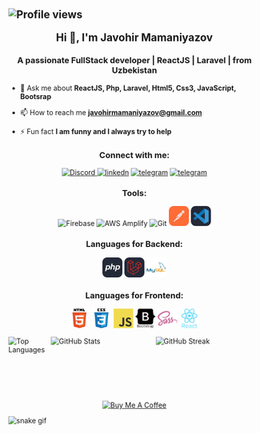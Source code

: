 <div align="center">
   <h2><p align="start">
    <img src="https://komarev.com/ghpvc/?username=javohirmamaniyazov&label=Profile%20views&color=0e75b6&style=flat" alt="Profile views">
</p>Hi 👋, I'm Javohir Mamaniyazov</h1>
    <h3>A passionate FullStack developer | ReactJS | Laravel | from Uzbekistan</h3>
</div>

- 💬 Ask me about **ReactJS, Php, Laravel, Html5, Css3, JavaScript, Bootsrap**

- 📫 How to reach me **javohirmamaniyazov@gmail.com**

- ⚡ Fun fact **I am funny and I always try to help**



<div align="center">
    <h3>Connect with me:</h3>
    <a href="https://discord.gg/javohir#2653" target="_blank" rel="noopener noreferrer">
        <img src="https://raw.githubusercontent.com/rahuldkjain/github-profile-readme-generator/master/src/images/icons/Social/discord.svg" alt="Discord"                     height="30" width="40">
    </a>
   <a href="https://linkedin.com/in/https://www.linkedin.com/in/javohir-mamaniyazov-a12669269/" target="_blank" rel="noopener noreferrer">
      <img src="https://raw.githubusercontent.com/rahuldkjain/github-profile-readme-generator/master/src/images/icons/Social/linked-in-alt.svg" alt="linkedn"                height="30" width="40" /></a>
   <a href="https://web.telegram.org/k/#@Javohir1706" target="_blank" rel="noopener noreferrer">
      <img src="https://upload.wikimedia.org/wikipedia/commons/thumb/8/83/Telegram_2019_Logo.svg/800px-Telegram_2019_Logo.svg.png" alt="telegram" height="30"               width="30" /></a>
   <a href="mailto: javohirmamaniyazov@gmail.com" target="_blank" rel="noopener noreferrer">
      <img src="https://cdn4.iconfinder.com/data/icons/social-media-logos-6/512/112-gmail_email_mail-512.png" alt="telegram" height="30" width="30" /></a>
</div>

<h3 align="center">Tools:</h3>
<p align="center">
    <img src="https://www.vectorlogo.zone/logos/firebase/firebase-icon.svg" alt="Firebase" height="40" width="40">
   <img src="https://docs.amplify.aws/assets/logo-dark.svg" alt="AWS Amplify" height="40" width="40">
    <img src="https://www.vectorlogo.zone/logos/git-scm/git-scm-icon.svg" alt="Git" height="40" width="40">
    <img src="https://github.com/tandpfun/skill-icons/blob/main/icons/Postman.svg" alt="Git" height="40" width="40">
    <img src="https://github.com/tandpfun/skill-icons/blob/main/icons/VSCode-Dark.svg" alt="Git" height="40" width="40">
</p>
<h3 align="center">Languages for Backend:</h3>
<p align="center">
   <img src="https://github.com/tandpfun/skill-icons/blob/main/icons/PHP-Dark.svg" alt="PHP" height="40" width="40">
   <img src="https://github.com/tandpfun/skill-icons/blob/main/icons/Laravel-Dark.svg" alt="Laravel" height="40" width="40">
   <img src="https://raw.githubusercontent.com/devicons/devicon/master/icons/mysql/mysql-original-wordmark.svg" alt="MySQL" height="40" width="40">
</p>

<h3 align="center">Languages for Frontend:</h3>
<p align="center">
   <img src="https://raw.githubusercontent.com/devicons/devicon/master/icons/html5/html5-original-wordmark.svg" alt="HTML5" height="40" width="40">
   <img src="https://raw.githubusercontent.com/devicons/devicon/master/icons/css3/css3-original-wordmark.svg" alt="CSS3" height="40" width="40">
   <img src="https://raw.githubusercontent.com/devicons/devicon/master/icons/javascript/javascript-original.svg" alt="JavaScript" height="40" width="40">
   <img src="https://raw.githubusercontent.com/devicons/devicon/master/icons/bootstrap/bootstrap-plain-wordmark.svg" alt="Bootstrap" height="40" width="40">
   <img src="https://raw.githubusercontent.com/devicons/devicon/master/icons/sass/sass-original.svg" alt="Sass" height="40" width="40">
   <img src="https://raw.githubusercontent.com/devicons/devicon/master/icons/react/react-original-wordmark.svg" alt="React" height="40" width="40">
</p>

<div align="start" style="display: flex;">
    <img src="https://github-readme-stats.vercel.app/api/top-langs?username=javohirmamaniyazov&show_icons=true&locale=en&layout=compact" alt="Top Languages" style="max-width:260px; height: 123px; margin: 0;">
    <img src="https://github-readme-stats.vercel.app/api?username=javohirmamaniyazov&show_icons=true&locale=en" alt="GitHub Stats" style="width: 290px; height:125px; margin: 0; " > 
    <img src="https://github-readme-streak-stats.herokuapp.com/?user=javohirmamaniyazov" alt="GitHub Streak" style="width: 290px; height: 128px; margin: 0; ">
</div>

<div align="center">
    <a href="https://www.buymeacoffee.com/javakhirdev" target="_blank">
        <img src="https://cdn.buymeacoffee.com/buttons/v2/default-yellow.png" alt="Buy Me A Coffee" height="50" width="210">
    </a>
</div>

![snake gif](https://github.com/javohirmamaniyazov/javohirmamaniyazov/blob/output/github-contribution-grid-snake.gif)
